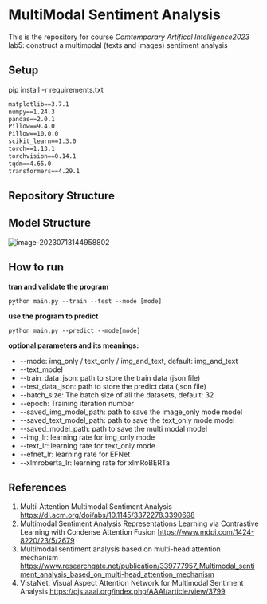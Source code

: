 # MultiModal Sentiment Analysis

This is the repository for course *Comtemporary Artifical Intelligence2023* lab5: construct a multimodal (texts and images)  sentiment analysis

## Setup

pip install -r requirements.txt

```txt
matplotlib==3.7.1
numpy==1.24.3
pandas==2.0.1
Pillow==9.4.0
Pillow==10.0.0
scikit_learn==1.3.0
torch==1.13.1
torchvision==0.14.1
tqdm==4.65.0
transformers==4.29.1
```



## Repository Structure



## Model Structure

![image-20230713144958802](D:\typora_pic\image-20230713144958802.png)



## How to run

**tran and validate the program**

`python main.py --train --test --mode [mode]`

**use the program to predict**

`python main.py --predict --mode[mode]`

**optional parameters and its meanings:**

- --mode: img_only / text_only / img_and_text, default: img_and_text
- --text_model
- --train_data_json: path to store the train data (json file)
- --test_data_json: path to store the predict data (json file)
- --batch_size: The batch size of all the datasets, default: 32
- --epoch: Training iteration number
- --saved_img_model_path: path to save the image_only mode model
- --saved_text_model_path: path to save the text_only mode model
- --saved_model_path: path to save the multi modal model
- --img_lr: learning rate for img_only mode
- --text_lr: learning rate for text_only mode
- --efnet_lr: learning rate for EFNet
- --xlmroberta_lr: learning rate for xlmRoBERTa



## References

1. Multi-Attention Multimodal Sentiment Analysis https://dl.acm.org/doi/abs/10.1145/3372278.3390698
2. Multimodal Sentiment Analysis Representations Learning via Contrastive Learning with Condense Attention Fusion https://www.mdpi.com/1424-8220/23/5/2679
3. Multimodal sentiment analysis based on multi-head attention mechanism https://www.researchgate.net/publication/339777957_Multimodal_sentiment_analysis_based_on_multi-head_attention_mechanism
4. VistaNet: Visual Aspect Attention Network for Multimodal Sentiment Analysis https://ojs.aaai.org/index.php/AAAI/article/view/3799



































### 